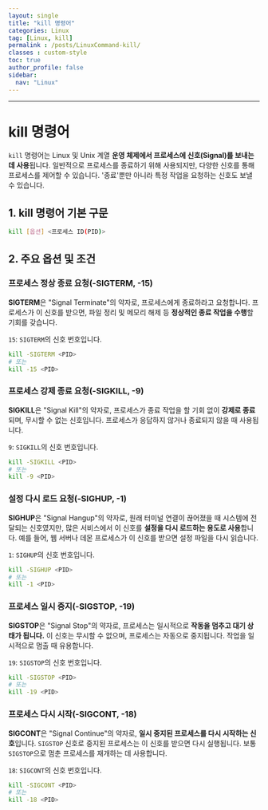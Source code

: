 ```yaml
---
layout: single
title: "kill 명령어"
categories: Linux
tag: [Linux, kill]
permalink : /posts/LinuxCommand-kill/
classes : custom-style
toc: true
author_profile: false
sidebar:
  nav: "Linux"
---
```


<hr>

# kill 명령어

`kill` 명령어는 Linux 및 Unix 계열 **운영 체제에서 프로세스에 신호(Signal)를 보내는 데 사용**됩니다. 일반적으로 프로세스를 종료하기 위해 사용되지만, 다양한 신호를 통해 프로세스를 제어할 수 있습니다. '종료'뿐만 아니라 특정 작업을 요청하는 신호도 보낼 수 있습니다.

## 1. kill 명령어 기본 구문

```bash
kill [옵션] <프로세스 ID(PID)>
```

## 2. 주요 옵션 및 조건

### 프로세스 정상 종료 요청(-SIGTERM, -15)

**SIGTERM**은 "Signal Terminate"의 약자로, 프로세스에게 종료하라고 요청합니다. 프로세스가 이 신호를 받으면, 파일 정리 및 메모리 해제 등 **정상적인 종료 작업을 수행**할 기회를 갖습니다.

`15`: `SIGTERM`의 신호 번호입니다.

```bash
kill -SIGTERM <PID>
# 또는
kill -15 <PID>
```

### 프로세스 강제 종료 요청(-SIGKILL, -9)

**SIGKILL**은 "Signal Kill"의 약자로, 프로세스가 종료 작업을 할 기회 없이 **강제로 종료**되며, 무시할 수 없는 신호입니다. 프로세스가 응답하지 않거나 종료되지 않을 때 사용됩니다.

`9`: `SIGKILL`의 신호 번호입니다.

```bash
kill -SIGKILL <PID>
# 또는
kill -9 <PID>
```

### 설정 다시 로드 요청(-SIGHUP, -1)

**SIGHUP**은 "Signal Hangup"의 약자로, 원래 터미널 연결이 끊어졌을 때 시스템에 전달되는 신호였지만, 많은 서비스에서 이 신호를 **설정을 다시 로드하는 용도로 사용**합니다. 예를 들어, 웹 서버나 데몬 프로세스가 이 신호를 받으면 설정 파일을 다시 읽습니다.

`1`: `SIGHUP`의 신호 번호입니다.

```bash
kill -SIGHUP <PID>
# 또는
kill -1 <PID>
```

### 프로세스 일시 중지(-SIGSTOP, -19)

**SIGSTOP**은 "Signal Stop"의 약자로, 프로세스는 일시적으로 **작동을 멈추고 대기 상태가 됩니다.** 이 신호는 무시할 수 없으며, 프로세스는 자동으로 중지됩니다. 작업을 일시적으로 멈출 때 유용합니다.

`19`: `SIGSTOP`의 신호 번호입니다.

```bash
kill -SIGSTOP <PID>
# 또는
kill -19 <PID>
```

### 프로세스 다시 시작(-SIGCONT, -18)

**SIGCONT**은 "Signal Continue"의 약자로, **일시 중지된 프로세스를 다시 시작하는 신호**입니다. `SIGSTOP` 신호로 중지된 프로세스는 이 신호를 받으면 다시 실행됩니다. 보통 `SIGSTOP`으로 멈춘 프로세스를 재개하는 데 사용합니다.

`18`: `SIGCONT`의 신호 번호입니다.

```bash
kill -SIGCONT <PID>
# 또는
kill -18 <PID>
```
